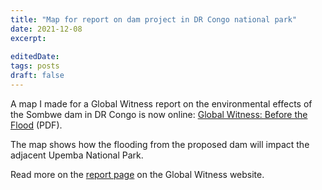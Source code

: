 ```yaml
---
title: "Map for report on dam project in DR Congo national park"
date: 2021-12-08
excerpt: 
 
editedDate:
tags: posts
draft: false
---
```

A map I made for a Global Witness report on the environmental effects of the Sombwe dam in DR Congo is now online: [Global Witness: 
Before the Flood](
https://www.globalwitness.org/documents/20224/Before_the_Flood_EN_-_December_2021.pdf) (PDF). 

The map shows how the flooding from the proposed dam will impact the adjacent Upemba National Park.

Read more on the [report page](https://www.globalwitness.org/en/campaigns/forests/the-dam-that-threatens-one-of-africas-oldest-national-parks/) on the Global Witness website.
